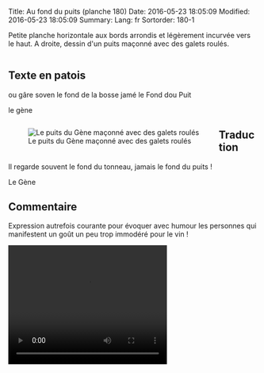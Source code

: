 Title: Au fond du puits (planche 180)
Date: 2016-05-23 18:05:09
Modified: 2016-05-23 18:05:09
Summary: 
Lang: fr
Sortorder: 180-1

Petite planche horizontale aux bords arrondis et légèrement incurvée vers le haut. A droite, dessin d'un puits maçonné avec des galets roulés.

<figure class="image-block" style="float: center;">
  <img alt="" src="{static}/images/planche_180.png">
  <figcaption style="max-width: 685px"></figcaption>
</figure>

## Texte en patois
ou gâre soven le fond de la bosse jamé le Fond dou Puit

le gène
<figure class="image-block" style="float: left;">
  <img alt="Le puits du Gène maçonné avec des galets roulés" src="{static}/images/planche_180_detail_dessin.png">
  <figcaption style="max-width: 497px">Le puits du Gène maçonné avec des galets roulés</figcaption>
</figure>


## Traduction
Il regarde souvent le fond du tonneau, jamais le fond du puits !

Le Gène

## Commentaire
Expression autrefois courante pour évoquer avec humour les personnes qui manifestent un goût un peu trop immodéré pour le vin !


<video width="320" height="240" controls>
  <source src="https://d1njpgd0ygatdn.cloudfront.net/video_180-2.mp4" type="video/mp4">
</video>
